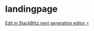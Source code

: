 # landingpage

[Edit in StackBlitz next generation editor ⚡️](https://stackblitz.com/~/github.com/Qing20240129/landingpage)